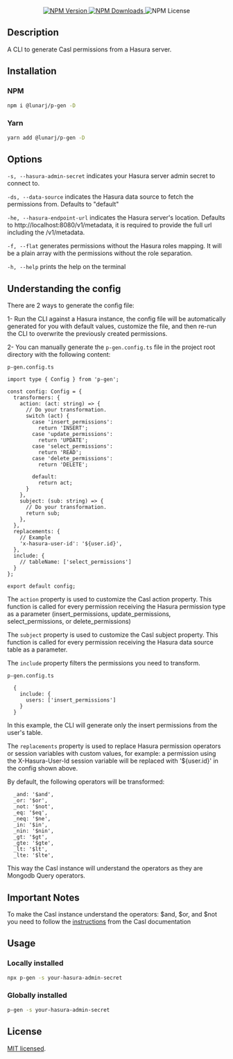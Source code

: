 <p align="center">
  <a href="https://www.npmjs.com/package/@lunarj/p-gen" target="_blank">
    <img alt="NPM Version" src="https://img.shields.io/npm/v/%40lunarj%2Fp-gen">
  </a>
  <a href="https://www.npmjs.com/package/@lunarj/p-gen" target="_blank">
    <img alt="NPM Downloads" src="https://img.shields.io/npm/dm/%40lunarj%2Fp-gen">
  </a>
  <span>
    <img alt="NPM License" src="https://img.shields.io/npm/l/%40lunarj%2Fp-gen">
  </span>
</p>

## Description

A CLI to generate Casl permissions from a Hasura server.

## Installation

### NPM

```bash
npm i @lunarj/p-gen -D
```

### Yarn
```bash
yarn add @lunarj/p-gen -D
```

## Options

`-s, --hasura-admin-secret` indicates your Hasura server admin secret to connect to.

`-ds, --data-source` indicates the Hasura data source to fetch the permissions from. Defaults to "default"

`-he, --hasura-endpoint-url` indicates the Hasura server's location. Defaults to http://localhost:8080/v1/metadata, it is required to provide the full url including the /v1/metadata.

`-f, --flat` generates permissions without the Hasura roles mapping. It will be a plain array with the permissions without the role separation.

`-h, --help` prints the help on the terminal

## Understanding the config

There are 2 ways to generate the config file:

1- Run the CLI against a Hasura instance, the config file will be automatically generated for you with default values, customize the file, and then re-run the CLI to overwrite the previously created permissions.

2- You can manually generate the `p-gen.config.ts` file in the project root directory with the following content:

`p-gen.config.ts`

```
import type { Config } from 'p-gen';

const config: Config = {
  transformers: {
    action: (act: string) => {
      // Do your transformation.
      switch (act) {
        case 'insert_permissions':
          return 'INSERT';
        case 'update_permissions':
          return 'UPDATE';
        case 'select_permissions':
          return 'READ';
        case 'delete_permissions':
          return 'DELETE';

        default:
          return act;
      }
    },
    subject: (sub: string) => {
      // Do your transformation.
      return sub;
    },
  },
  replacements: {
    // Example
    'x-hasura-user-id': '${user.id}',
  },
  include: {
    // tableName: ['select_permissions']
  }
};

export default config;

```

The `action` property is used to customize the Casl action property. This function is called for every permission receiving the Hasura permission type as a parameter (insert_permissions, update_permissions, select_permissions, or delete_permissions)

The `subject` property is used to customize the Casl subject property. This function is called for every permission receiving the Hasura data source table as a parameter.

The `include` property filters the permissions you need to transform.

`p-gen.config.ts`
```
  {
    include: {
      users: ['insert_permissions']
    }
  }
```

In this example, the CLI will generate only the insert permissions from the user's table.

The `replacements` property is used to replace Hasura permission operators or session variables with custom values, for example: a permission using the X-Hasura-User-Id session variable will be replaced with '${user.id}' in the config shown above.

By default, the following operators will be transformed:

```
  _and: '$and',
  _or: '$or',
  _not: '$not',
  _eq: '$eq',
  _neq: '$ne',
  _in: '$in',
  _nin: '$nin',
  _gt: '$gt',
  _gte: '$gte',
  _lt: '$lt',
  _lte: '$lte',
```

This way the Casl instance will understand the operators as they are Mongodb Query operators.

## Important Notes

To make the Casl instance understand the operators: $and, $or, and $not you need to follow the <a href="https://casl.js.org/v6/en/advanced/customize-ability" target="_blank">instructions</a> from the Casl documentation

## Usage

### Locally installed

```bash
npx p-gen -s your-hasura-admin-secret
```

### Globally installed
```bash
p-gen -s your-hasura-admin-secret
```


## License

[MIT licensed](LICENSE).
